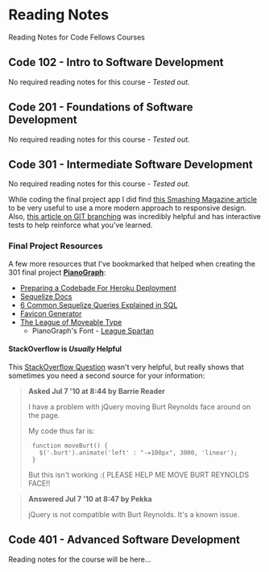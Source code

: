 # Reading Notes
Reading Notes for Code Fellows Courses

## Code 102 - Intro to Software Development
No required reading notes for this course - *Tested out.*

## Code 201 - Foundations of Software Development
No required reading notes for this course - *Tested out.*

## Code 301 - Intermediate Software Development
No required reading notes for this course - *Tested out.*

While coding the final project app I did find [this Smashing Magazine article](https://www.smashingmagazine.com/2016/05/fluid-typography/) to be very useful to use a more modern approach to responsive design. Also, [this article on GIT branching](https://learngitbranching.js.org/) was incredibly helpful and has interactive tests to help reinforce what you've learned.

### Final Project Resources

A few more resources that I've bookmarked that helped when creating the 301 final project **[PianoGraph](https://github.com/pixeljava/pianograph)**:
- [Preparing a Codebade For Heroku Deployment](https://devcenter.heroku.com/articles/preparing-a-codebase-for-heroku-deployment)
- [Sequelize Docs](https://sequelize.org/master/)
- [6 Common Sequelize Queries Explained in SQL](https://maximorlov.com/6-common-sequelize-queries-rewritten-in-sql/)
- [Favicon Generator](https://favicon.io/)
- [The League of Moveable Type](https://www.theleagueofmoveabletype.com/)
  - PianoGraph's Font - [League Spartan](https://www.theleagueofmoveabletype.com/league-spartan)

#### StackOverflow is *Usually* Helpful

This [StackOverflow Question](https://stackoverflow.com/questions/3193211/help-me-move-burt-reynolds-face-jquery) wasn't very helpful, but really shows that sometimes you need a second source for your information:

>**Asked Jul 7 '10 at 8:44 by Barrie Reader**
>
>I have a problem with jQuery moving Burt Reynolds face around on the page.
>
>My code thus far is:
>```
>  function moveBurt() {
>    $('.burt').animate('left' : "-=100px", 3000, 'linear');
>  }
>```
>
>But this isn't working :(
>PLEASE HELP ME MOVE BURT REYNOLDS FACE!!

>**Answered Jul 7 '10 at 8:47 by Pekka**
>
>jQuery is not compatible with Burt Reynolds. It's a known issue.

## Code 401 - Advanced Software Development

Reading notes for the course will be here...
